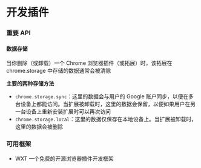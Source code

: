 # 开发插件

### 重要 API

#### 数据存储

当你删除（或卸载）一个 Chrome 浏览器插件（或拓展）时，该拓展在 chrome.storage 中存储的数据通常会被清除

**主要的两种存储方法**

- `chrome.storage.sync`：这里的数据会与用户的 Google 账户同步，以便在多台设备上都能访问。当扩展被卸载时，这里的数据会保留，以便如果用户在另一台设备上重新安装扩展时可以再次访问
- `chrome.storage.local`：这里的数据仅保存在本地设备上。当扩展被卸载时，这里的数据会被删除

### 可用框架

- WXT 一个免费的开源浏览器插件开发框架
